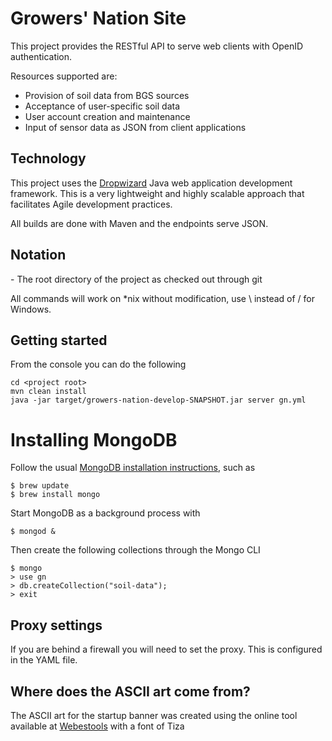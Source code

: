 # Growers' Nation Site

This project provides the RESTful API to serve web clients with OpenID authentication.

Resources supported are:

* Provision of soil data from BGS sources
* Acceptance of user-specific soil data
* User account creation and maintenance
* Input of sensor data as JSON from client applications

## Technology

This project uses the [Dropwizard](http://dropwizard.codahale.com) Java web application development framework. 
This is a very lightweight and highly scalable approach that facilitates Agile development practices.

All builds are done with Maven and the endpoints serve JSON. 

## Notation

<project root> - The root directory of the project as checked out through git

All commands will work on *nix without modification, use \ instead of / for Windows.

## Getting started

From the console you can do the following

    cd <project root>
    mvn clean install
    java -jar target/growers-nation-develop-SNAPSHOT.jar server gn.yml

# Installing MongoDB

Follow the usual [MongoDB installation instructions](http://docs.mongodb.org/manual/installation/), such as

```
$ brew update
$ brew install mongo
```

Start MongoDB as a background process with

```
$ mongod &
```

Then create the following collections through the Mongo CLI

```
$ mongo
> use gn
> db.createCollection("soil-data");
> exit
```

## Proxy settings

If you are behind a firewall you will need to set the proxy. This is configured in the YAML file.

## Where does the ASCII art come from?

The ASCII art for the startup banner was created using the online tool available at
[Webestools](http://www.webestools.com/ascii-text-generator-ascii-art-code-online-txt2ascii-text2ascii-maker-free-text-to-ascii-converter.html)
with a font of Tiza
